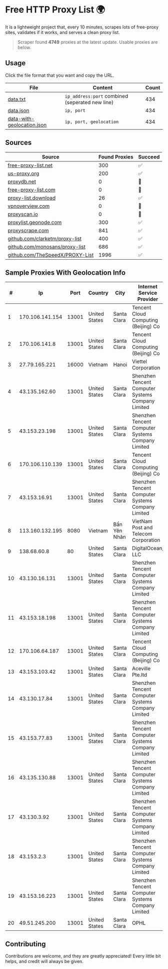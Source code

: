
# Free HTTP Proxy List 🌍

It is a lightweight project that, every 10 minutes, scrapes lots of free-proxy sites, validates if it works, and serves a clean proxy list.


> Scraper found **4749** proxies at the latest update. Usable proxies are below.

## Usage

Click the file format that you want and copy the URL.


|File|Content|Count|
|----|-------|-----|
|[data.txt](https://raw.githubusercontent.com/themiralay/Proxy-List-World/master/data.txt)|`ip_address:port` combined (seperated new line)|434|
|[data.json](https://raw.githubusercontent.com/themiralay/Proxy-List-World/master/data.json)|`ip, port`|434|
|[data-with-geolocation.json](https://raw.githubusercontent.com/themiralay/Proxy-List-World/master/data-with-geolocation.json)|`ip, port, geolocation`|434|

## Sources

|Source|Found Proxies|Succeed|
|------|-------------|-------|
|[free-proxy-list.net](https://free-proxy-list.net)|300|✅|
|[us-proxy.org](https://www.us-proxy.org)|200|✅|
|[proxydb.net](http://proxydb.net)|0|🚫|
|[free-proxy-list.com](https://free-proxy-list.com/?page=&port=&type%5B%5D=http&type%5B%5D=https&up_time=0&search=Search)|0|🚫|
|[proxy-list.download](https://www.proxy-list.download/HTTP)|26|✅|
|[vpnoverview.com](https://vpnoverview.com/privacy/anonymous-browsing/free-proxy-servers)|0|🚫|
|[proxyscan.io](https://www.proxyscan.io)|0|🚫|
|[proxylist.geonode.com](https://proxylist.geonode.com/api/proxy-list?limit=300&page=1&sort_by=lastChecked&sort_type=desc&protocols=http,https)|300|✅|
|[proxyscrape.com](https://api.proxyscrape.com/v2/?request=displayproxies&protocol=http&timeout=10000&country=all&ssl=all&anonymity=all)|841|✅|
|[github.com/clarketm/proxy-list](https://raw.githubusercontent.com/clarketm/proxy-list/master/proxy-list-raw.txt)|400|✅|
|[github.com/monosans/proxy-list](https://raw.githubusercontent.com/monosans/proxy-list/main/proxies/http.txt)|686|✅|
|[github.com/TheSpeedX/PROXY-List](https://raw.githubusercontent.com/TheSpeedX/PROXY-List/master/http.txt)|1996|✅|


## Sample Proxies With Geolocation Info

|#|Ip|Port|Country|City|Internet Service Provider|
|-|--|----|-------|----|-------------------------|
|1|170.106.141.154|13001|United States|Santa Clara|Tencent Cloud Computing (Beijing) Co|
|2|170.106.141.8|13001|United States|Santa Clara|Tencent Cloud Computing (Beijing) Co|
|3|27.79.165.221|16000|Vietnam|Hanoi|Viettel Corporation|
|4|43.135.162.60|13001|United States|Santa Clara|Shenzhen Tencent Computer Systems Company Limited|
|5|43.153.23.198|13001|United States|Santa Clara|Shenzhen Tencent Computer Systems Company Limited|
|6|170.106.110.139|13001|United States|Santa Clara|Tencent Cloud Computing (Beijing) Co|
|7|43.153.16.91|13001|United States|Santa Clara|Shenzhen Tencent Computer Systems Company Limited|
|8|113.160.132.195|8080|Vietnam|Bẩn Yên Nhân|VietNam Post and Telecom Corporation|
|9|138.68.60.8|80|United States|Santa Clara|DigitalOcean, LLC|
|10|43.130.16.131|13001|United States|Santa Clara|Shenzhen Tencent Computer Systems Company Limited|
|11|43.153.18.198|13001|United States|Santa Clara|Shenzhen Tencent Computer Systems Company Limited|
|12|170.106.64.187|13001|United States|Santa Clara|Tencent Cloud Computing (Beijing) Co|
|13|43.153.103.42|13001|United States|Santa Clara|Aceville Pte.ltd|
|14|43.130.17.84|13001|United States|Santa Clara|Shenzhen Tencent Computer Systems Company Limited|
|15|43.153.77.83|13001|United States|Santa Clara|Shenzhen Tencent Computer Systems Company Limited|
|16|43.135.130.88|13001|United States|Santa Clara|Shenzhen Tencent Computer Systems Company Limited|
|17|43.130.3.92|13001|United States|Santa Clara|Shenzhen Tencent Computer Systems Company Limited|
|18|43.153.2.3|13001|United States|Santa Clara|Shenzhen Tencent Computer Systems Company Limited|
|19|43.153.16.223|13001|United States|Santa Clara|Shenzhen Tencent Computer Systems Company Limited|
|20|49.51.245.200|13001|United States|Santa Clara|OPHL|



## Contributing

Contributions are welcome, and they are greatly appreciated! Every
little bit helps, and credit will always be given.

